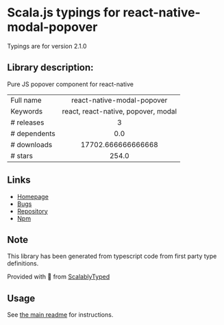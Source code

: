 
# Scala.js typings for react-native-modal-popover

Typings are for version 2.1.0

## Library description:
Pure JS popover component for react-native

|                    |                 |
| ------------------ | :-------------: |
| Full name          | react-native-modal-popover |
| Keywords           | react, react-native, popover, modal |
| # releases         | 3 |
| # dependents       | 0.0 |
| # downloads        | 17702.666666666668 |
| # stars            | 254.0 |

## Links
- [Homepage](https://github.com/doomsower/react-native-modal-popover#readme)
- [Bugs](https://github.com/doomsower/react-native-modal-popover/issues)
- [Repository](https://github.com/doomsower/react-native-modal-popover)
- [Npm](https://www.npmjs.com/package/react-native-modal-popover)
    


## Note
This library has been generated from typescript code from first party type definitions.

Provided with :purple_heart: from [ScalablyTyped](https://github.com/oyvindberg/ScalablyTyped)

## Usage
See [the main readme](../../readme.md) for instructions.


